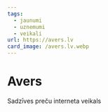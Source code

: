 ```yaml
---
tags:
  - jaunumi
  - uznemumi
  - veikali
url: https://avers.lv
card_image: /avers.lv.webp
---
```


# Avers

Sadzīves preču interneta veikals
